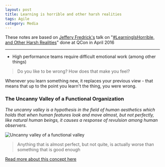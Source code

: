```yaml
---
layout: post
title: Learning is horrible and other harsh realities  
tags: Agile
category: Media
---
```


These notes are based on [Jeffery Fredrick's](https://twitter.com/jtf) talk on "[#LearningIsHorrible, and Other Harsh Realities](https://www.infoq.com/presentations/psychology-agile-adoption)" done at QCon in April 2016

------------------------------------------------------------------------

- High performance teams require difficult emotional work (among other things)  

> Do you like to be wrong? How does that make you feel?  

Whenever you learn something new, it replaces your previous view - that means that up to the point you learn't the thing, you were wrong.  

### The Uncanny Valley of a Functional Organization

*The uncanny valley is a hypothesis in the field of human aesthetics which holds that when human features look and move almost, but not perfectly, like natural human beings, it causes a response of revulsion among human observers.*  

<img class="img-responsive" alt="Uncanny valley of a functional valley" src="{{ site.url }}/assets/images/Uncanny-valley-of-a-functional-organization.jpg">

> Anything that is almost perfect, but not quite, is actually worse than something that is good enough

[Read more about this concept here](https://stratechery.com/2013/the-uncanny-valley-of-a-functional-organization/)  

